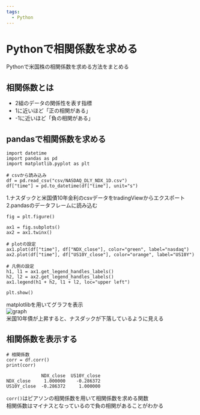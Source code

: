 ```yaml
---
tags:
  - Python
---
```


# Pythonで相関係数を求める
Pythonで米国株の相関係数を求める方法をまとめる

## 相関係数とは
* 2組のデータの関係性を表す指標
*  1に近いほど「正の相関がある」
* -1に近いほど「負の相関がある」

## pandasで相関係数を求める
    import datetime
    import pandas as pd
    import matplotlib.pyplot as plt

    # csvから読み込み
    df = pd.read_csv("csv/NASDAQ_DLY_NDX_1D.csv")
    df["time"] = pd.to_datetime(df["time"], unit="s")

1.ナスダックと米国債10年金利のcsvデータをtradingViewからエクスポート<br/>
2.pandasのデータフレームに読み込む

    fig = plt.figure()

    ax1 = fig.subplots()
    ax2 = ax1.twinx()

    # plotの設定
    ax1.plot(df["time"], df["NDX_close"], color="green", label="nasdaq")
    ax2.plot(df["time"], df["US10Y_close"], color="orange", label="US10Y")

    # 凡例の設定
    h1, l1 = ax1.get_legend_handles_labels()
    h2, l2 = ax2.get_legend_handles_labels()
    ax1.legend(h1 + h2, l1 + l2, loc="upper left")

    plt.show()

matplotlibを用いてグラフを表示<br/>
![graph](../site/img/nasdaq_us10y.png)<br/>
米国10年債が上昇すると、ナスダックが下落しているように見える

## 相関係数を表示する
    # 相関係数
    corr = df.corr()
    print(corr)

                 NDX_close  US10Y_close
    NDX_close     1.000000    -0.286372
    US10Y_close  -0.286372     1.000000
`corr()`はピアソンの相関係数を用いて相関係数を求める関数<br/>
相関係数はマイナスとなっているので負の相関があることがわかる
